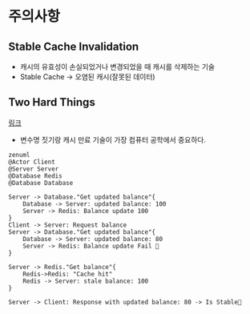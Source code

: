 # 주의사항

## Stable Cache Invalidation
 - 캐시의 유효성이 손실되었거나 변경되었을 때 캐시를 삭제하는 기술
 - Stable Cache -> 오염된 캐시(잘못된 데이터)

## Two Hard Things
[링크](https://martinfowler.com/bliki/TwoHardThings.html)
 - 변수명 짓기랑 캐시 만료 기술이 가장 컴퓨터 공학에서 중요하다.


```mermaid
zenuml
@Actor Client
@Server Server
@Database Redis
@Database Database

Server -> Database."Get updated balance"{
    Database -> Server: updated balance: 100
    Server -> Redis: Balance update 100
}
Client -> Server: Request balance
Server -> Database."Get updated balance"{
    Database -> Server: updated balance: 80
    Server -> Redis: Balance update Fail 🚫
}

Server -> Redis."Get balance"{
    Redis->Redis: "Cache hit"
    Redis -> Server: stale balance: 100
}

Server -> Client: Response with updated balance: 80 -> Is Stable🤡
```